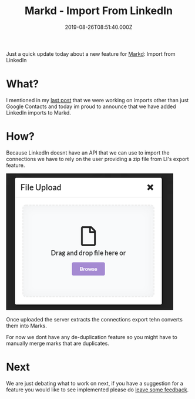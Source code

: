 ﻿---
coverImage: ./header.jpg
date: '2019-08-26T08:51:40.000Z'
tags:
  - markd
  - newfeature
  - linkedin
  - typescript
title: Markd - Import From LinkedIn
oldUrl: /markd/markd-import-from-linked-in
---

Just a quick update today about a new feature for [Markd](https://markd.co): Import from LinkedIn

<!-- more -->

# What?

I mentioned in my [last post](/markd/markd-import-from-google-contacts) that we were working on imports other than just Google Contacts and today im proud to announce that we have added LinkedIn imports to Markd.

# How?

Because LinkedIn doesnt have an API that we can use to import the connections we have to rely on the user providing a zip file from LI's export feature.

![](./file-upload.png)

Once uploaded the server extracts the connections export tehn converts them into Marks.

For now we dont have any de-duplication feature so you might have to manually merge marks that are duplicates.

# Next

We are just debating what to work on next, if you have a suggestion for a feature you would like to see implemented please do [leave some feedback](https://markd.public.makerkit.co/).
